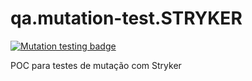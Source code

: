 # qa.mutation-test.STRYKER

[![Mutation testing badge](https://img.shields.io/endpoint?style=for-the-badge&url=https%3A%2F%2Fbadge-api.stryker-mutator.io%2Fqa.mutation-test.STRYKER)](https://dashboard.stryker-mutator.io/reports/qa.mutation-test.STRYKER)

POC para testes de mutação com Stryker

